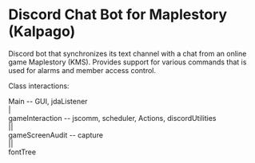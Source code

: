 # Discord Chat Bot for Maplestory (Kalpago)
Discord bot that synchronizes its text channel with a chat from an online game Maplestory (KMS).
Provides support for various commands that is used for alarms and member access control.

Class interactions:

Main -- GUI, jdaListener  
|  
gameInteraction -- jscomm, scheduler, Actions, discordUtilities  
||  
gameScreenAudit -- capture  
||  
fontTree
